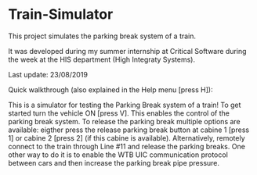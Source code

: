 # Train-Simulator

This project simulates the parking break system of a train.

It was developed during my summer internship at Critical Software during the week at the HIS department (High Integraty Systems).


Last update: 23/08/2019

Quick walkthrough (also explained in the Help menu [press H]):

This is a simulator for testing the Parking Break system of a train!
To get started turn the vehicle ON [press V]. This enables the control of the parking break system.
To release the parking break multiple options are available: eigther press the release parking break button at cabine 1 [press 1] or cabine 2 [press 2] (if this cabine is available).
Alternatively, remotely connect to the train through Line #11 and release the parking breaks. One other way to do it is to enable the WTB UIC communication protocol between cars and then increase the parking break pipe pressure.



   
